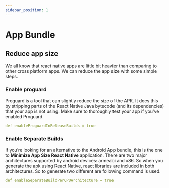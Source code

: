 ```yaml
---
sidebar_position: 1
---
```


# App Bundle

## Reduce app size

We all know that react native apps are little bit heavier than comparing to other cross platform apps. We can reduce the app size with some simple steps.

### Enable proguard

Proguard is a tool that can slightly reduce the size of the APK. It does this by stripping parts of the React Native Java bytecode (and its dependencies) that your app is not using. Make sure to thoroughly test your app if you've enabled Proguard.

```yml title='android/app/build.gradle'
def enableProguardInReleaseBuilds = true
```

### Enable Separate Builds

If you’re looking for an alternative to the Android App bundle, this is the one to **Minimize App Size React Native** application. There are two major architectures supported by android devices: armeabi and x86. So when you generate the apk using React Native, react libraries are included in both architectures. So to generate two different are following command is used.

```yml title='android/app/build.gradle'
def enableSeparateBuildPerCPUArchitecture = true
```
